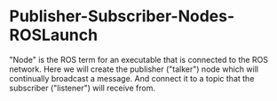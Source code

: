 # Publisher-Subscriber-Nodes-ROSLaunch
"Node" is the ROS term for an executable that is connected to the ROS network. 
Here we will create the publisher ("talker") node which will continually broadcast a message.
And connect it to a topic that the subscriber ("listener") will receive from.
